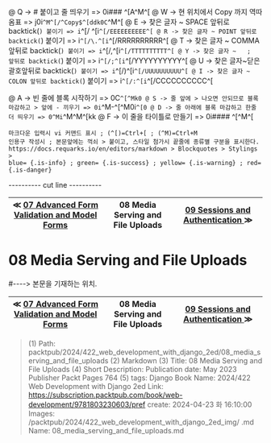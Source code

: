 
@ Q -> # 붙이고 줄 띄우기 => 0i### ^[A^M^[
@ W -> 현 위치에서 Copy 까지 역따옴표 => j0i```^M^[/^Copy$^[ddk0C```^M^[
@ E -> 찾은 글자 ~ SPACE 앞뒤로 backtick(`) 붙이기 => i`^[/ ^[i`^[/EEEEEEEEEE^[
@ R -> 찾은 글자 ~ POINT 앞뒤로 backtick(`) 붙이기 => i`^[/\.^[i`^[/RRRRRRRRRR^[
@ T -> 찾은 글자 ~ COMMA 앞뒤로 backtick(`) 붙이기 => i`^[/,^[i`^[/TTTTTTTTTT^[
@ Y -> 찾은 글자 ~   ;   앞뒤로 backtick(`) 붙이기 => i`^[/;^[i`^[/YYYYYYYYYY^[
@ U -> 찾은 글자~닫은괄호앞뒤로 backtick(`) 붙이기 => i`^[/)^[i`^[/UUUUUUUUUU^[
@ I -> 찾은 글자 ~ COLON 앞뒤로 backtick(`) 붙이기 => i`^[/:^[i`^[/CCCCCCCCCC^[

@ A -> 빈 줄에 블록 시작하기 => 0C```^[^Mk0
@ S -> 줄 앞에 > 나오면 안되므로 블록 마감하고 > 앞에 - 끼우기 => 0i```^M-^[^M0i```^[0
@ D -> 줄 아래에 블록 마감하고 한줄 더 띄우기 => 0^Mi```^M^M^[kk
@ F -> 이 줄을 타이틀로 만들기 => 0i#### ^[^M^[

    마크다운 입력시 vi 커맨드 표시 ; (^[)=Ctrl+[ ; (^M)=Ctrl+M
    인용구 작성시 ; 본문앞에는 꺽쇠 > 붙이고, 스타일 첨가시 끝줄에 종류별 구분을 표시한다.
    https://docs.requarks.io/en/editors/markdown > Blockquotes > Stylings >
    blue= {.is-info} ; green= {.is-success} ; yellow= {.is-warning} ; red= {.is-danger}

---------- cut line ----------

| ≪ [ 07 Advanced Form Validation and Model Forms ](/packtpub/2024/422_web_development_with_django_2ed/07_advanced_form_validation_and_model_forms) | 08 Media Serving and File Uploads | [ 09 Sessions and Authentication ](/packtpub/2024/422_web_development_with_django_2ed/09_sessions_and_authentication) ≫ |
|:----:|:----:|:----:|

# 08 Media Serving and File Uploads
#----> 본문을 기재하는 위치.



| ≪ [ 07 Advanced Form Validation and Model Forms ](/packtpub/2024/422_web_development_with_django_2ed/07_advanced_form_validation_and_model_forms) | 08 Media Serving and File Uploads | [ 09 Sessions and Authentication ](/packtpub/2024/422_web_development_with_django_2ed/09_sessions_and_authentication) ≫ |
|:----:|:----:|:----:|

> (1) Path: packtpub/2024/422_web_development_with_django_2ed/08_media_serving_and_file_uploads
> (2) Markdown
> (3) Title: 08 Media Serving and File Uploads
> (4) Short Description: Publication date: May 2023 Publisher Packt Pages 764
> (5) tags: Django
> Book Name: 2024/422 Web Development with Django 2ed
> Link: https://subscription.packtpub.com/book/web-development/9781803230603/pref
> create: 2024-04-23 화 16:10:00
> Images: /packtpub/2024/422_web_development_with_django_2ed_img/
> .md Name: 08_media_serving_and_file_uploads.md

